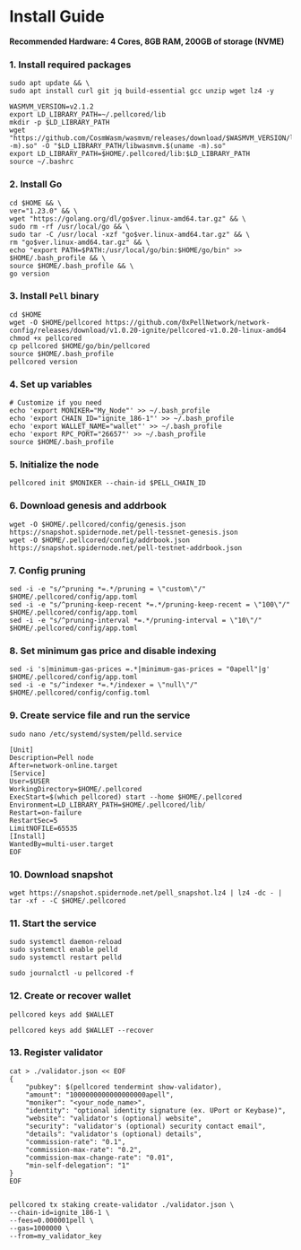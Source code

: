 # Install Guide
**Recommended Hardware: 4 Cores, 8GB RAM, 200GB of storage (NVME)**
### 1. Install required packages
```
sudo apt update && \
sudo apt install curl git jq build-essential gcc unzip wget lz4 -y
```
```
WASMVM_VERSION=v2.1.2
export LD_LIBRARY_PATH=~/.pellcored/lib
mkdir -p $LD_LIBRARY_PATH
wget "https://github.com/CosmWasm/wasmvm/releases/download/$WASMVM_VERSION/libwasmvm.$(uname -m).so" -O "$LD_LIBRARY_PATH/libwasmvm.$(uname -m).so"
export LD_LIBRARY_PATH=$HOME/.pellcored/lib:$LD_LIBRARY_PATH
source ~/.bashrc
```
### 2. Install Go
```
cd $HOME && \
ver="1.23.0" && \
wget "https://golang.org/dl/go$ver.linux-amd64.tar.gz" && \
sudo rm -rf /usr/local/go && \
sudo tar -C /usr/local -xzf "go$ver.linux-amd64.tar.gz" && \
rm "go$ver.linux-amd64.tar.gz" && \
echo "export PATH=$PATH:/usr/local/go/bin:$HOME/go/bin" >> $HOME/.bash_profile && \
source $HOME/.bash_profile && \
go version
```
### 3. Install `Pell` binary
```
cd $HOME
wget -O $HOME/pellcored https://github.com/0xPellNetwork/network-config/releases/download/v1.0.20-ignite/pellcored-v1.0.20-linux-amd64
chmod +x pellcored
cp pellcored $HOME/go/bin/pellcored
source $HOME/.bash_profile
pellcored version
```
### 4. Set up variables
```
# Customize if you need
echo 'export MONIKER="My_Node"' >> ~/.bash_profile
echo 'export CHAIN_ID="ignite_186-1"' >> ~/.bash_profile
echo 'export WALLET_NAME="wallet"' >> ~/.bash_profile
echo 'export RPC_PORT="26657"' >> ~/.bash_profile
source $HOME/.bash_profile
```
### 5. Initialize the node
```
pellcored init $MONIKER --chain-id $PELL_CHAIN_ID
```
### 6. Download genesis and addrbook
```
wget -O $HOME/.pellcored/config/genesis.json https://snapshot.spidernode.net/pell-tessnet-genesis.json
wget -O $HOME/.pellcored/config/addrbook.json  https://snapshot.spidernode.net/pell-testnet-addrbook.json
```
### 7. Config pruning
```
sed -i -e "s/^pruning *=.*/pruning = \"custom\"/" $HOME/.pellcored/config/app.toml 
sed -i -e "s/^pruning-keep-recent *=.*/pruning-keep-recent = \"100\"/" $HOME/.pellcored/config/app.toml
sed -i -e "s/^pruning-interval *=.*/pruning-interval = \"10\"/" $HOME/.pellcored/config/app.toml
```
### 8. Set minimum gas price and disable indexing
```
sed -i 's|minimum-gas-prices =.*|minimum-gas-prices = "0apell"|g' $HOME/.pellcored/config/app.toml
sed -i -e "s/^indexer *=.*/indexer = \"null\"/" $HOME/.pellcored/config/config.toml
```
### 9. Create service file and run the service
```
sudo nano /etc/systemd/system/pelld.service
```
```
[Unit]
Description=Pell node
After=network-online.target
[Service]
User=$USER
WorkingDirectory=$HOME/.pellcored
ExecStart=$(which pellcored) start --home $HOME/.pellcored
Environment=LD_LIBRARY_PATH=$HOME/.pellcored/lib/
Restart=on-failure
RestartSec=5
LimitNOFILE=65535
[Install]
WantedBy=multi-user.target
EOF
```
### 10. Download snapshot
```
wget https://snapshot.spidernode.net/pell_snapshot.lz4 | lz4 -dc - | tar -xf - -C $HOME/.pellcored
```
### 11. Start the service
```
sudo systemctl daemon-reload
sudo systemctl enable pelld
sudo systemctl restart pelld
```
```
sudo journalctl -u pellcored -f
```

### 12. Create or recover wallet
```
pellcored keys add $WALLET
```
```
pellcored keys add $WALLET --recover
```
### 13. Register validator
```
cat > ./validator.json << EOF
{
    "pubkey": $(pellcored tendermint show-validator),
    "amount": "1000000000000000000apell",
    "moniker": "<your_node_name>",
    "identity": "optional identity signature (ex. UPort or Keybase)",
    "website": "validator's (optional) website",
    "security": "validator's (optional) security contact email",
    "details": "validator's (optional) details",
    "commission-rate": "0.1",
    "commission-max-rate": "0.2",
    "commission-max-change-rate": "0.01",
    "min-self-delegation": "1"
}
EOF


pellcored tx staking create-validator ./validator.json \
--chain-id=ignite_186-1 \
--fees=0.000001pell \
--gas=1000000 \
--from=my_validator_key
```
